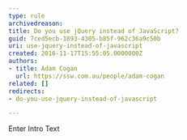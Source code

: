 ```yaml
---
type: rule
archivedreason: 
title: Do you use jQuery instead of JavaScript?
guid: 7ced5ecb-1893-4305-b85f-962c36a9c50b
uri: use-jquery-instead-of-javascript
created: 2016-11-17T15:55:05.0000000Z
authors:
- title: Adam Cogan
  url: https://ssw.com.au/people/adam-cogan
related: []
redirects:
- do-you-use-jquery-instead-of-javascript

---
```



Enter Intro Text
<br><excerpt class='endintro'></excerpt><br>



